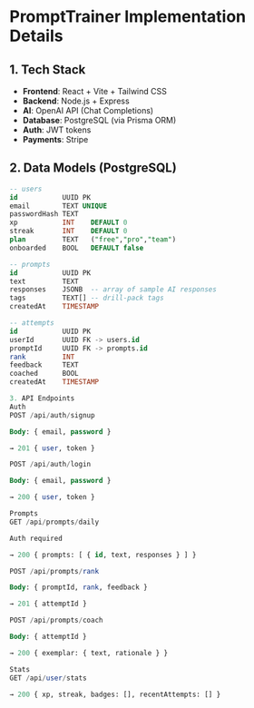 # PromptTrainer Implementation Details

## 1. Tech Stack
- **Frontend**: React + Vite + Tailwind CSS  
- **Backend**: Node.js + Express  
- **AI**: OpenAI API (Chat Completions)  
- **Database**: PostgreSQL (via Prisma ORM)  
- **Auth**: JWT tokens  
- **Payments**: Stripe

## 2. Data Models (PostgreSQL)

```sql
-- users
id           UUID PK
email        TEXT UNIQUE
passwordHash TEXT
xp           INT    DEFAULT 0
streak       INT    DEFAULT 0
plan         TEXT   ("free","pro","team")
onboarded    BOOL   DEFAULT false

-- prompts
id           UUID PK
text         TEXT
responses    JSONB  -- array of sample AI responses
tags         TEXT[] -- drill-pack tags
createdAt    TIMESTAMP

-- attempts
id           UUID PK
userId       UUID FK -> users.id
promptId     UUID FK -> prompts.id
rank         INT
feedback     TEXT
coached      BOOL
createdAt    TIMESTAMP

3. API Endpoints
Auth
POST /api/auth/signup

Body: { email, password }

→ 201 { user, token }

POST /api/auth/login

Body: { email, password }

→ 200 { user, token }

Prompts
GET /api/prompts/daily

Auth required

→ 200 { prompts: [ { id, text, responses } ] }

POST /api/prompts/rank

Body: { promptId, rank, feedback }

→ 201 { attemptId }

POST /api/prompts/coach

Body: { attemptId }

→ 200 { exemplar: { text, rationale } }

Stats
GET /api/user/stats

→ 200 { xp, streak, badges: [], recentAttempts: [] }